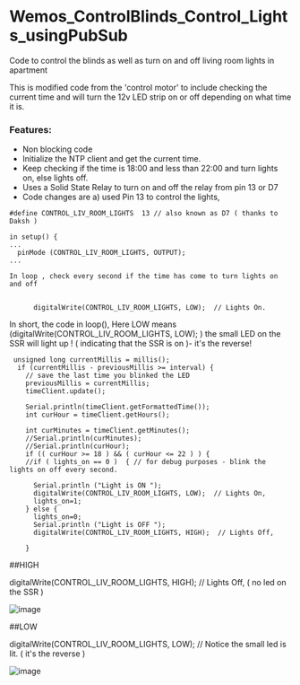 # Wemos_ControlBlinds_Control_Lights_usingPubSub
Code to control the blinds as well as turn on and off living room lights in apartment

This is modified code from the 'control motor' to include checking the current time and will turn the 12v LED strip on or off depending on what time it is.

### Features:
- Non blocking code
- Initialize the NTP client and get the current time.
- Keep checking if the time is 18:00 and less than 22:00 and turn lights on, else lights off.
- Uses a Solid State Relay to turn on and off the relay from pin 13 or D7
- Code changes are a) used Pin 13 to control the lights, 
```
#define CONTROL_LIV_ROOM_LIGHTS  13 // also known as D7 ( thanks to Daksh )

in setup() {
...
  pinMode (CONTROL_LIV_ROOM_LIGHTS, OUTPUT);  
...

In loop , check every second if the time has come to turn lights on and off


      digitalWrite(CONTROL_LIV_ROOM_LIGHTS, LOW);  // Lights On.

```


In short, the code in loop(), Here LOW means (digitalWrite(CONTROL_LIV_ROOM_LIGHTS, LOW); ) the small LED on the SSR will light up ! ( indicating that the SSR is on )- it's the reverse!

```
 unsigned long currentMillis = millis();
  if (currentMillis - previousMillis >= interval) {
    // save the last time you blinked the LED
    previousMillis = currentMillis;
    timeClient.update();

    Serial.println(timeClient.getFormattedTime());
    int curHour = timeClient.getHours();
    
    int curMinutes = timeClient.getMinutes();
    //Serial.println(curMinutes);
    //Serial.println(curHour);
    if (( curHour >= 18 ) && ( curHour <= 22 ) ) {
    //if ( lights_on == 0 )  { // for debug purposes - blink the lights on off every second.

      Serial.println ("Light is ON ");
      digitalWrite(CONTROL_LIV_ROOM_LIGHTS, LOW);  // Lights On, 
      lights_on=1;
    } else {
      lights_on=0;
      Serial.println ("Light is OFF ");
      digitalWrite(CONTROL_LIV_ROOM_LIGHTS, HIGH);  // Lights Off, 
      
    }
```
      
##HIGH

digitalWrite(CONTROL_LIV_ROOM_LIGHTS, HIGH);  // Lights Off,  ( no led on the SSR )

![image](https://user-images.githubusercontent.com/14288989/213980710-b0626e44-4fe9-40ea-b97a-8a4e8ec0d291.png)


##LOW

digitalWrite(CONTROL_LIV_ROOM_LIGHTS, LOW);  // Notice the small led is lit. ( it's the reverse )

![image](https://user-images.githubusercontent.com/14288989/213980965-fef89c47-b7f0-4bab-b8ff-8884d6b41b05.png)

